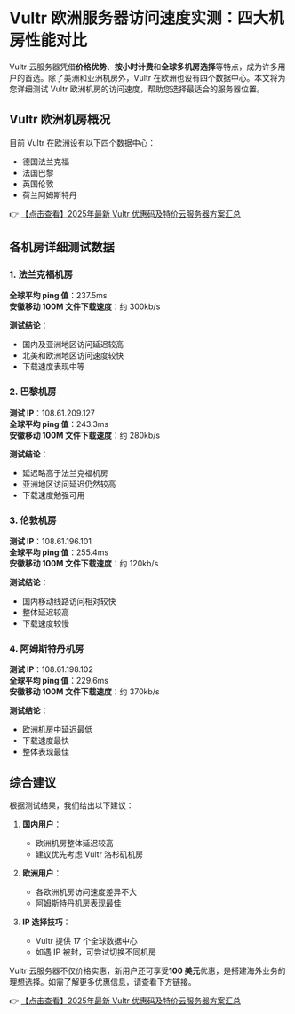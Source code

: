 # Vultr 欧洲服务器访问速度实测：四大机房性能对比

Vultr 云服务器凭借**价格优势**、**按小时计费**和**全球多机房选择**等特点，成为许多用户的首选。除了美洲和亚洲机房外，Vultr 在欧洲也设有四个数据中心。本文将为您详细测试 Vultr 欧洲机房的访问速度，帮助您选择最适合的服务器位置。

## Vultr 欧洲机房概况

目前 Vultr 在欧洲设有以下四个数据中心：

- 德国法兰克福
- 法国巴黎
- 英国伦敦
- 荷兰阿姆斯特丹

👉 [【点击查看】2025年最新 Vultr 优惠码及特价云服务器方案汇总](https://bit.ly/VuLtr)

## 各机房详细测试数据

### 1. 法兰克福机房

**全球平均 ping 值**：237.5ms  
**安徽移动 100M 文件下载速度**：约 300kb/s

**测试结论**：
- 国内及亚洲地区访问延迟较高
- 北美和欧洲地区访问速度较快
- 下载速度表现中等

### 2. 巴黎机房

**测试 IP**：108.61.209.127  
**全球平均 ping 值**：243.3ms  
**安徽移动 100M 文件下载速度**：约 280kb/s

**测试结论**：
- 延迟略高于法兰克福机房
- 亚洲地区访问延迟仍然较高
- 下载速度勉强可用

### 3. 伦敦机房

**测试 IP**：108.61.196.101  
**全球平均 ping 值**：255.4ms  
**安徽移动 100M 文件下载速度**：约 120kb/s

**测试结论**：
- 国内移动线路访问相对较快
- 整体延迟较高
- 下载速度较慢

### 4. 阿姆斯特丹机房

**测试 IP**：108.61.198.102  
**全球平均 ping 值**：229.6ms  
**安徽移动 100M 文件下载速度**：约 370kb/s

**测试结论**：
- 欧洲机房中延迟最低
- 下载速度最快
- 整体表现最佳

## 综合建议

根据测试结果，我们给出以下建议：

1. **国内用户**：
   - 欧洲机房整体延迟较高
   - 建议优先考虑 Vultr 洛杉矶机房

2. **欧洲用户**：
   - 各欧洲机房访问速度差异不大
   - 阿姆斯特丹机房表现最佳

3. **IP 选择技巧**：
   - Vultr 提供 17 个全球数据中心
   - 如遇 IP 被封，可尝试切换不同机房

Vultr 云服务器不仅价格实惠，新用户还可享受**100 美元**优惠，是搭建海外业务的理想选择。如需了解更多优惠信息，请查看下方链接。

👉 [【点击查看】2025年最新 Vultr 优惠码及特价云服务器方案汇总](https://bit.ly/VuLtr)